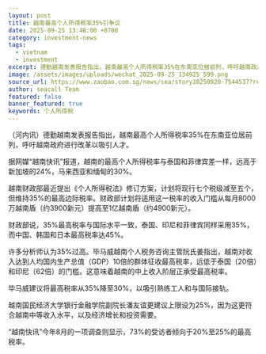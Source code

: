 ```yaml
---
layout: post
title: 越南最高个人所得税率35%引争议
date: 2025-09-25 13:48:00 +0700
category: investment-news
tags:
  - vietnam
  - investment
excerpt: 德勤越南发表报告指出，越南最高个人所得税率35%在东南亚位居前列，呼吁越南政府进行改革以吸引人才。
image: /assets/images/uploads/wechat_2025-09-25_134925_599.png
source_url: https://www.zaobao.com.sg/news/sea/story20250920-7544537?ref=next-article
author: seacall Team
featured: false
banner_featured: true
keywords: 个人所得税
---
```




（河内讯）德勤越南发表报告指出，越南最高个人所得税率35%在东南亚位居前列，呼吁越南政府进行改革以吸引人才。

据网媒“越南快讯”报道，越南的最高个人所得税率与泰国和菲律宾差一样，远高于新加坡的24%，马来西亚和缅甸的30%。

越南财政部最近提出《个人所得税法》修订方案，计划将现行七个税级减至五个，但维持35%的最高边际税率。财政部计划将适用这一税率的收入门槛从每月8000万越南盾（约3900新元）提高至1亿越南盾（约4900新元）。






财政部说，35%最高税率与国际水平一致，泰国、印尼和菲律宾同样采用35%，而中国、韩国和日本最高税率达45%。

许多分析师认为35%过高。毕马威越南个人税务咨询主管阮氏姜指出，越南对收入达到人均国内生产总值（GDP）10倍的群体征收最高税率，远低于泰国（20倍）和印尼（62倍）的门槛。这意味着越南的中上收入阶层正承受最高税率。

毕马威建议将最高税率从35%降至30%，以吸引熟练工人和与国际接轨。





越南国民经济大学银行金融学院副院长潘友谊更建议上限设为25%，因为这更符合越南中等收入水平，以及经济增长和投资需要。

“越南快讯”今年8月的一项调查则显示，73%的受访者倾向于20%至25%的最高税率。
